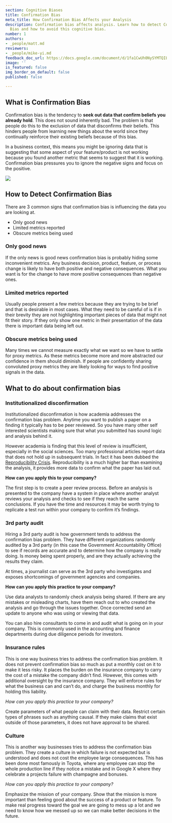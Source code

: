 ```yaml
---
section: Cognitive Biases
title: Confirmation Bias
meta_title: How Confirmation Bias Affects your Analysis
description: Confirmation bias affects analysis. Learn how to detect Confirmation
  Bias and how to avoid this cognitive bias.
number: 1
authors:
- _people/matt.md
reviewers:
- _people/mike-yi.md
feedback_doc_url: https://docs.google.com/document/d/1fa1CwUh0NySYMTQILVAZBIzHaW_dkqV43VOGX7a9ECw/edit?usp=sharing
image: ''
is_featured: false
img_border_on_default: false
published: false

---
```

## What is Confirmation Bias

Confirmation bias is the tendency to **seek out data that confirm beliefs you already hold**. This does not sound inherently bad. The problem is that people do this to the exclusion of data that disconfirms their beliefs. This hinders people from learning new things about the world since they continually reinforce their existing beliefs because of this bias.

In a business context, this means you might be ignoring data that is suggesting that some aspect of your feature/product is not working because you found another metric that seems to suggest that it is working. Confirmation bias pressures you to ignore the negative signs and focus on the positive.

![](https://lh6.googleusercontent.com/auXkABQJTiGSWlnBjFxD9I9YUvjBYDsgUOoBvyCQbDxN5QUK7BuVZNnYvsqehLCUcYKZi8Xyl7QPtYybGt4ilQsEY_aHtK__WqnDKmTitFgv7n3h_3seV5VCq8uBjIXwYTaoyy3Z)

## How to Detect Confirmation Bias

There are 3 common signs that confirmation bias is influencing the data you are looking at.

* Only good news
* Limited metrics reported
* Obscure metrics being used

### Only good news

If the only news is good news confirmation bias is probably hiding some inconvenient metrics. Any business decision, product, feature, or process change is likely to have both positive and negative consequences. What you want is for the change to have more positive consequences than negative ones.

### Limited metrics reported

Usually people present a few metrics because they are trying to be brief and that is desirable in most cases. What they need to be careful of is if in their brevity they are not highlighting important pieces of data that might not fit their story. If they only show one metric in their presentation of the data there is important data being left out.

### Obscure metrics being used

Many times we cannot measure exactly what we want so we have to settle for proxy metrics. As these metrics become more and more abstracted our confidence in them should diminish. If people are confidently sharing convoluted proxy metrics they are likely looking for ways to find positive signals in the data.

## What to do about confirmation bias

### Institutionalized disconfirmation

Institutionalized disconfirmation is how academia addresses the confirmation bias problem. Anytime you want to publish a paper on a finding it typically has to be peer reviewed. So you have many other self interested scientists making sure that what you submitted has sound logic and analysis behind it.

However academia is finding that this level of review is insufficient, especially in the social sciences. Too many professional articles report data that does not hold up in subsequent trials. In fact it has been dubbed the [Reproducibility Crisis](https://www.nature.com/news/1-500-scientists-lift-the-lid-on-reproducibility-1.19970). Reproducibility is a much higher bar than examining the analysis, it provides more data to confirm what the paper has laid out.

**How can you apply this to your company?**

The first step is to create a peer review process. Before an analysis is presented to the company have a system in place where another analyst reviews your analysis and checks to see if they reach the same conclusions. If you have the time and resources it may be worth trying to replicate a test run within your company to confirm it’s findings.

### 3rd party audit

Hiring a 3rd party audit is how government tends to address the confirmation bias problem. They have different organizations randomly audited by a 3rd party (in this case the Government Accountability Office) to see if records are accurate and to determine how the company is really doing. Is money being spent properly, and are they actually achieving the results they claim.

At times, a journalist can serve as the 3rd party who investigates and exposes shortcomings of government agencies and companies.

**How can you apply this practice to your company?**

Use data analysts to randomly check analysis being shared. If there are any mistakes or misleading charts, have them reach out to who created the analysis and go through the issues together. Once corrected send an update to anyone who was using or viewing that data.

You can also hire consultants to come in and audit what is going on in your company. This is commonly used in the accounting and finance departments during due diligence periods for investors.

### Insurance rules

This is one way business tries to address the confirmation bias problem. It does not prevent confirmation bias so much as put a monthly cost on it to make it less risky. It places the burden on the insurance company to carry the cost of a mistake the company didn’t find. However, this comes with additional oversight by the insurance company. They will enforce rules for what the business can and can’t do, and charge the business monthly for holding this liability.

_How can you apply this practice to your company?_

Create parameters of what people can claim with their data. Restrict certain types of phrases such as anything causal. If they make claims that exist outside of those parameters, it does not have approval to be shared.

### Culture

This is another way businesses tries to address the confirmation bias problem. They create a culture in which failure is not expected but is understood and does not cost the employee large consequences. This has been done most famously in Toyota, where any employee can stop the whole production line if they notice a mistake and in Google X where they celebrate a projects failure with champagne and bonuses.

_How can you apply this practice to your company?_

Emphasize the mission of your company. Show that the mission is more important than feeling good about the success of a product or feature. To make real progress toward the goal we are going to mess up a lot and we need to know how we messed up so we can make better decisions in the future.
